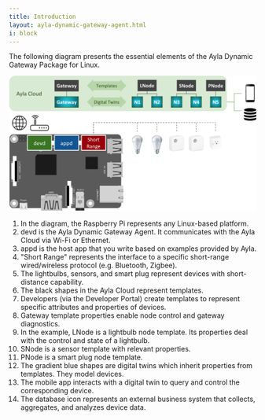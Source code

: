 ```yaml
---
title: Introduction
layout: ayla-dynamic-gateway-agent.html
i: block
---
```


The following diagram presents the essential elements of the Ayla Dynamic Gateway Package for Linux.

<img src="ayla-linux-gw-agent-detail.png" width="600">

1. In the diagram, the Raspberry Pi represents any Linux-based platform.
1. devd is the Ayla Dynamic Gateway Agent. It communicates with the Ayla Cloud via Wi-Fi or Ethernet.
1. appd is the host app that you write based on examples provided by Ayla.
1. "Short Range" represents the interface to a specific short-range wired/wireless protocol (e.g. Bluetooth, Zigbee).
1. The lightbulbs, sensors, and smart plug represent devices with short-distance capability.
1. The black shapes in the Ayla Cloud represent templates.
  1. Developers (via the Developer Portal) create templates to represent specific attributes and properties of devices.  
  1. Gateway template properties enable node control and gateway diagnostics.
  1. In the example, LNode is a lightbulb node template. Its properties deal with the control and state of a lightbulb.
  1. SNode is a sensor template with relevant properties.
  1. PNode is a smart plug node template.
1. The gradient blue shapes are digital twins which inherit properties from templates. They model devices.
1. The mobile app interacts with a digital twin to query and control the corresponding device.
1. The database icon represents an external business system that collects, aggregates, and analyzes device data.
